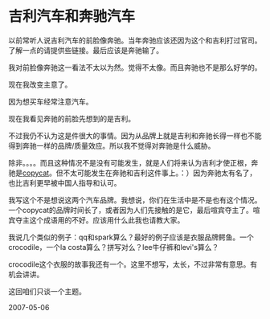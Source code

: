 # 吉利汽车和奔驰汽车

以前常听人说吉利汽车的前脸像奔驰。当年奔驰应该还因为这个和吉利打过官司。了解一点的请提供些链接。最后应该是奔驰输了。

我对前脸像奔驰这一看法不太以为然。觉得不太像。而且奔驰也不是那么好学的。

现在我改变主意了。

因为想买车经常注意汽车。

现在我看见奔驰的前脸先想到的是吉利。

不过我仍不认为这是件很大的事情。因为从品牌上就是吉利和奔驰长得一样也不能得到奔驰一样的品牌/质量效应。所以我不觉得对奔驰是什么威胁。

除非。。。。而且这种情况不是没有可能发生，就是人们将来认为吉利才使正根，奔驰是[copycat](http://www.google.com/search?q=define%3Acopycat)。但不太可能发生在奔驰和吉利这件事上。：）因为奔驰太有名了，也比吉利更早被中国人指导和认可。

我写这个不是想说这两个汽车品牌。我想说，你们在生活中是不是也有这个情况。一个copycat的品牌时间长了，或者因为人们先接触的是它，最后喧宾夺主了。喧宾夺主这个成语用的不好。应该用什么此我也请教大家。

我说几个类似的例子：qq和spark算么？最好的例子应该是衣服品牌鳄鱼。一个crocodile，一个la costa算么？拼写对么？lee牛仔裤和levi's算么？

crocodile这个衣服的故事我还有一个。这里不想写，太长，不过非常有意思。有机会讲讲。

这回咱们只谈一个主题。

2007-05-06